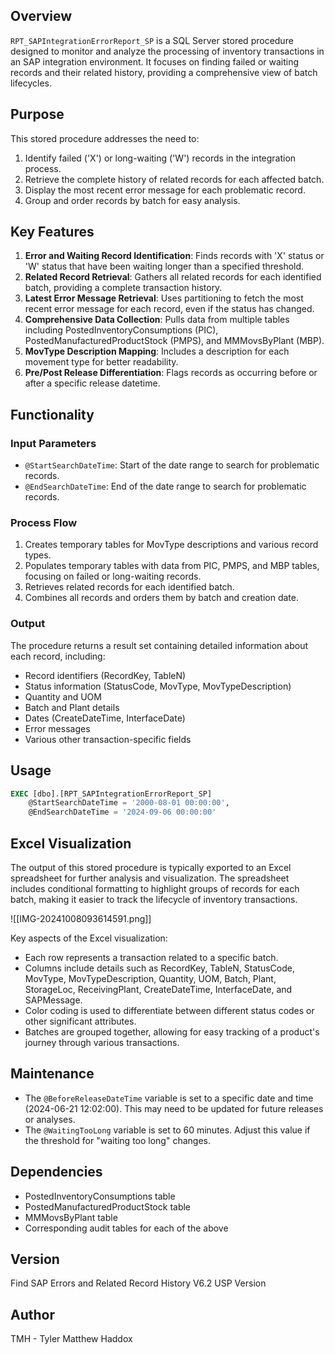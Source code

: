 ## Overview
`RPT_SAPIntegrationErrorReport_SP` is a SQL Server stored procedure designed to monitor and analyze the processing of inventory transactions in an SAP integration environment. It focuses on finding failed or waiting records and their related history, providing a comprehensive view of batch lifecycles.

## Purpose
This stored procedure addresses the need to:
1. Identify failed ('X') or long-waiting ('W') records in the integration process.
2. Retrieve the complete history of related records for each affected batch.
3. Display the most recent error message for each problematic record.
4. Group and order records by batch for easy analysis.

## Key Features
1. **Error and Waiting Record Identification**: Finds records with 'X' status or 'W' status that have been waiting longer than a specified threshold.
2. **Related Record Retrieval**: Gathers all related records for each identified batch, providing a complete transaction history.
3. **Latest Error Message Retrieval**: Uses partitioning to fetch the most recent error message for each record, even if the status has changed.
4. **Comprehensive Data Collection**: Pulls data from multiple tables including PostedInventoryConsumptions (PIC), PostedManufacturedProductStock (PMPS), and MMMovsByPlant (MBP).
5. **MovType Description Mapping**: Includes a description for each movement type for better readability.
6. **Pre/Post Release Differentiation**: Flags records as occurring before or after a specific release datetime.

## Functionality

### Input Parameters
- `@StartSearchDateTime`: Start of the date range to search for problematic records.
- `@EndSearchDateTime`: End of the date range to search for problematic records.

### Process Flow
1. Creates temporary tables for MovType descriptions and various record types.
2. Populates temporary tables with data from PIC, PMPS, and MBP tables, focusing on failed or long-waiting records.
3. Retrieves related records for each identified batch.
4. Combines all records and orders them by batch and creation date.

### Output
The procedure returns a result set containing detailed information about each record, including:
- Record identifiers (RecordKey, TableN)
- Status information (StatusCode, MovType, MovTypeDescription)
- Quantity and UOM
- Batch and Plant details
- Dates (CreateDateTime, InterfaceDate)
- Error messages
- Various other transaction-specific fields

## Usage
```sql
EXEC [dbo].[RPT_SAPIntegrationErrorReport_SP] 
    @StartSearchDateTime = '2000-08-01 00:00:00', 
    @EndSearchDateTime = '2024-09-06 00:00:00'
```

## Excel Visualization
The output of this stored procedure is typically exported to an Excel spreadsheet for further analysis and visualization. The spreadsheet includes conditional formatting to highlight groups of records for each batch, making it easier to track the lifecycle of inventory transactions.

![[IMG-20241008093614591.png]]

Key aspects of the Excel visualization:
- Each row represents a transaction related to a specific batch.
- Columns include details such as RecordKey, TableN, StatusCode, MovType, MovTypeDescription, Quantity, UOM, Batch, Plant, StorageLoc, ReceivingPlant, CreateDateTime, InterfaceDate, and SAPMessage.
- Color coding is used to differentiate between different status codes or other significant attributes.
- Batches are grouped together, allowing for easy tracking of a product's journey through various transactions.

## Maintenance
- The `@BeforeReleaseDateTime` variable is set to a specific date and time (2024-06-21 12:02:00). This may need to be updated for future releases or analyses.
- The `@WaitingTooLong` variable is set to 60 minutes. Adjust this value if the threshold for "waiting too long" changes.

## Dependencies
- PostedInventoryConsumptions table
- PostedManufacturedProductStock table
- MMMovsByPlant table
- Corresponding audit tables for each of the above

## Version
Find SAP Errors and Related Record History V6.2 USP Version

## Author
TMH - Tyler Matthew Haddox